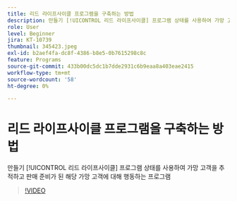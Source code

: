 ```yaml
---
title: 리드 라이프사이클 프로그램을 구축하는 방법
description: 만들기 [!UICONTROL 리드 라이프사이클] 프로그램 상태를 사용하여 가망 고객을 추적하고 판매 준비가 된 해당 가망 고객에 대해 행동하는 프로그램
role: User
level: Beginner
jira: KT-10739
thumbnail: 345423.jpeg
exl-id: b2aef4fa-dc8f-4386-b8e5-0b7615298c8c
feature: Programs
source-git-commit: 433b00dc5dc1b7dde2931c6b9eaa8a403eae2415
workflow-type: tm+mt
source-wordcount: '58'
ht-degree: 0%

---
```


# 리드 라이프사이클 프로그램을 구축하는 방법

만들기 [!UICONTROL 리드 라이프사이클] 프로그램 상태를 사용하여 가망 고객을 추적하고 판매 준비가 된 해당 가망 고객에 대해 행동하는 프로그램

>[!VIDEO](https://video.tv.adobe.com/v/345423/?quality=12&learn=on)
